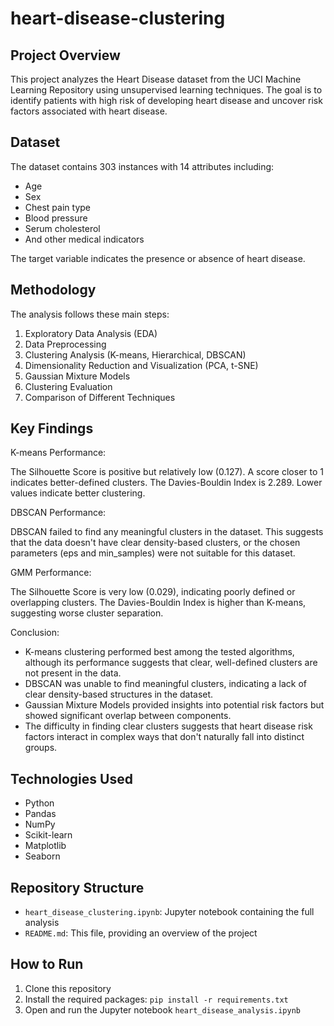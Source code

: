 # heart-disease-clustering

## Project Overview
This project analyzes the Heart Disease dataset from the UCI Machine Learning Repository using unsupervised learning techniques. The goal is to identify patients with high risk of developing heart disease and uncover risk factors associated with heart disease.

## Dataset
The dataset contains 303 instances with 14 attributes including:
- Age
- Sex
- Chest pain type
- Blood pressure
- Serum cholesterol
- And other medical indicators

The target variable indicates the presence or absence of heart disease.

## Methodology
The analysis follows these main steps:
1. Exploratory Data Analysis (EDA)
2. Data Preprocessing
3. Clustering Analysis (K-means, Hierarchical, DBSCAN)
4. Dimensionality Reduction and Visualization (PCA, t-SNE)
5. Gaussian Mixture Models
6. Clustering Evaluation
7. Comparison of Different Techniques

## Key Findings
K-means Performance:

The Silhouette Score is positive but relatively low (0.127). A score closer to 1 indicates better-defined clusters.
The Davies-Bouldin Index is 2.289. Lower values indicate better clustering.

DBSCAN Performance:

DBSCAN failed to find any meaningful clusters in the dataset.
This suggests that the data doesn't have clear density-based clusters, or the chosen parameters (eps and min_samples) were not suitable for this dataset.

GMM Performance:

The Silhouette Score is very low (0.029), indicating poorly defined or overlapping clusters.
The Davies-Bouldin Index is higher than K-means, suggesting worse cluster separation.

Conclusion:
- K-means clustering performed best among the tested algorithms, although its performance suggests that clear, well-defined clusters are not present in the data.
- DBSCAN was unable to find meaningful clusters, indicating a lack of clear density-based structures in the dataset.
- Gaussian Mixture Models provided insights into potential risk factors but showed significant overlap between components.
- The difficulty in finding clear clusters suggests that heart disease risk factors interact in complex ways that don't naturally fall into distinct groups.

## Technologies Used
- Python
- Pandas
- NumPy
- Scikit-learn
- Matplotlib
- Seaborn

## Repository Structure
- `heart_disease_clustering.ipynb`: Jupyter notebook containing the full analysis
- `README.md`: This file, providing an overview of the project


## How to Run
1. Clone this repository
2. Install the required packages: `pip install -r requirements.txt`
3. Open and run the Jupyter notebook `heart_disease_analysis.ipynb`

